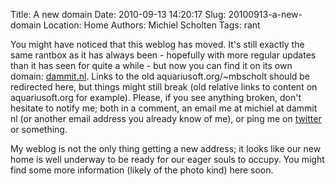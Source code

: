 Title: A new domain
Date: 2010-09-13 14:20:17
Slug: 20100913-a-new-domain
Location: Home
Authors: Michiel Scholten
Tags: rant

<p>You might have noticed that this weblog has moved. It's still exactly the same rantbox as it has always been - hopefully with more regular updates than it has seen for quite a while - but now you can find it on its own domain: <a href="http://dammit.nl/">dammit.nl</a>. Links to the old aquariusoft.org/~mbscholt should be redirected here, but things might still break (old relative links to content on aquariusoft.org for example). Please, if you see anything broken, don't hesitate to notify me; both in a comment, an email me at michiel at dammit nl (or another email address you already know of me), or ping me on <a href="http://twitter.com/michielscholten">twitter</a> or something.</p>

<p>My weblog is not the only thing getting a new address; it looks like our new home is well underway to be ready for our eager souls to occupy. You might find some more information (likely of the photo kind) here soon.</p>